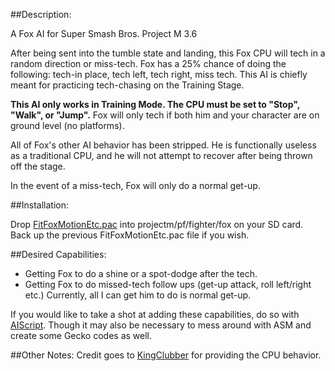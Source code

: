 ##Description:

A Fox AI for Super Smash Bros. Project M 3.6

After being sent into the tumble state and landing, this Fox CPU will tech in a random direction or miss-tech. Fox has a 25% chance of doing the following: tech-in place, tech left, tech right, miss tech. This AI is chiefly meant for practicing tech-chasing on the Training Stage.

**This AI only works in Training Mode. The CPU must be set to "Stop", "Walk", or "Jump".** Fox will only tech if both him and your character are on ground level (no platforms).

All of Fox's other AI behavior has been stripped. He is functionally useless as a traditional CPU, and he will not attempt to recover after being thrown off the stage.

In the event of a miss-tech, Fox will only do a normal get-up.

##Installation:

Drop [FitFoxMotionEtc.pac](https://github.com/kjohnson0451/Project-M-AI/raw/master/FoxRandomTechingWithMissTech/FitFoxMotionEtc.pac) into projectm/pf/fighter/fox on your SD card. Back up the previous FitFoxMotionEtc.pac file if you wish.


##Desired Capabilities:

- Getting Fox to do a shine or a spot-dodge after the tech.
- Getting Fox to do missed-tech follow ups (get-up attack, roll left/right etc.) Currently, all I can get him to do is normal get-up.

If you would like to take a shot at adding these capabilities, do so with [AIScript](http://forums.kc-mm.com/index.php?topic=62818.0). Though it may also be necessary to mess around with ASM and create some Gecko codes as well.

##Other Notes:
Credit goes to [KingClubber](http://smashboards.com/members/kingclubber.180553/) for providing the CPU behavior.

